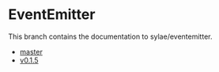 # EventEmitter

This branch contains the documentation to sylae/eventemitter.

* [master](master/)
* [v0.1.5](v0.1.5/)
